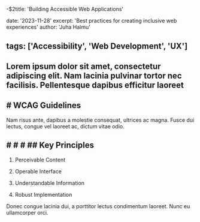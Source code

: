 
#
  -$2title: 'Building Accessible Web Applications'

date: '2023-11-28'
excerpt: 'Best practices for creating inclusive web experiences'
author: 'Juha Halmu'

## tags: ['Accessibility', 'Web Development', 'UX']

## Lorem ipsum dolor sit amet, consectetur adipiscing elit. Nam lacinia pulvinar tortor nec facilisis. Pellentesque dapibus efficitur laoreet

## # WCAG Guidelines

Nam risus ante, dapibus a molestie consequat, ultrices ac magna. Fusce dui lectus, congue vel laoreet ac, dictum vitae odio.

## # # # ## Key Principles


1. Perceivable Content


1. Operable Interface


1. Understandable Information


1. Robust Implementation

Donec congue lacinia dui, a porttitor lectus condimentum laoreet. Nunc eu ullamcorper orci.
